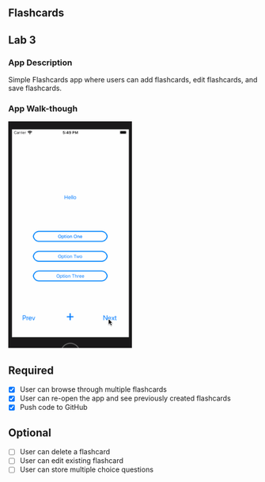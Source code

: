 ## Flashcards

## Lab 3

### App Description
Simple Flashcards app where users can add flashcards, edit flashcards, and save flashcards.

### App Walk-though
<img src="https://raw.githubusercontent.com/kaspak/Flashcards/master/Lab3.gif" width=250><br>

## Required
- [x] User can browse through multiple flashcards
- [x] User can re-open the app and see previously created flashcards
- [x] Push code to GitHub
## Optional
- [ ] User can delete a flashcard
- [ ] User can edit existing flashcard
- [ ] User can store multiple choice questions
